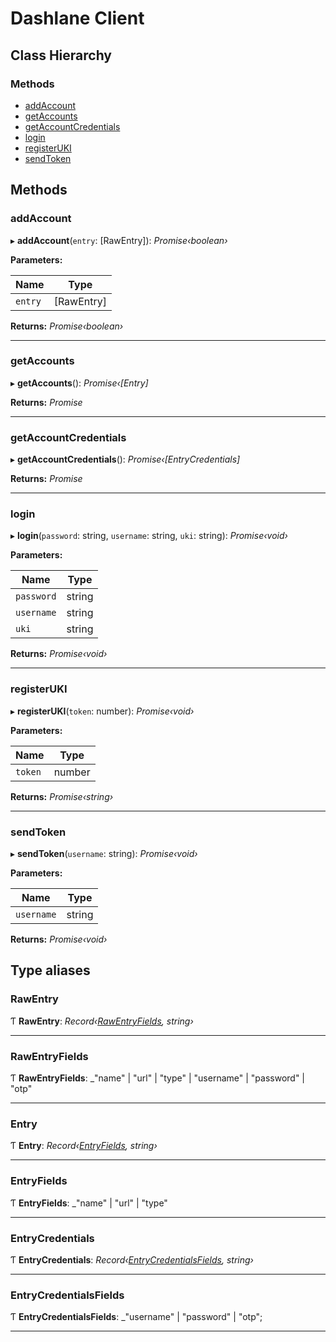 # Dashlane Client

## Class Hierarchy

### Methods

- [addAccount](README.md#addaccount)
- [getAccounts](README.md#getaccounts)
- [getAccountCredentials](README.md#getaccountcredentials)
- [login](README.md#login)
- [registerUKI](README.md#registerUKI)
- [sendToken](README.md#sendToken)

## Methods

### addAccount

▸ **addAccount**(`entry`: [RawEntry]): _Promise‹boolean›_

**Parameters:**

| Name    | Type       |
| ------- | ---------- |
| `entry` | [RawEntry] |

**Returns:** _Promise‹boolean›_

---

### getAccounts

▸ **getAccounts**(): _Promise‹[Entry]_

**Returns:** _Promise_

---

### getAccountCredentials

▸ **getAccountCredentials**(): _Promise‹[EntryCredentials]_

**Returns:** _Promise_

---

### login

▸ **login**(`password`: string, `username`: string, `uki`: string): _Promise‹void›_

**Parameters:**

| Name       | Type   |
| ---------- | ------ |
| `password` | string |
| `username` | string |
| `uki`      | string |

**Returns:** _Promise‹void›_

---

### registerUKI

▸ **registerUKI**(`token`: number): _Promise‹void›_

**Parameters:**

| Name    | Type   |
| ------- | ------ |
| `token` | number |

**Returns:** _Promise‹string›_

---

### sendToken

▸ **sendToken**(`username`: string): _Promise‹void›_

**Parameters:**

| Name       | Type   |
| ---------- | ------ |
| `username` | string |

**Returns:** _Promise‹void›_

## Type aliases

### RawEntry

Ƭ **RawEntry**: _Record‹[RawEntryFields](README.md#rawentryfields), string›_

---

### RawEntryFields

Ƭ **RawEntryFields**: \_"name" | "url" | "type" | "username" | "password" | "otp"

---

### Entry

Ƭ **Entry**: _Record‹[EntryFields](README.md#entryfields), string›_

---

### EntryFields

Ƭ **EntryFields**: \_"name" | "url" | "type"

---

### EntryCredentials

Ƭ **EntryCredentials**: _Record‹[EntryCredentialsFields](README.md#entrycredentialsfields), string›_

---

### EntryCredentialsFields

Ƭ **EntryCredentialsFields**: \_"username" | "password" | "otp";

---
